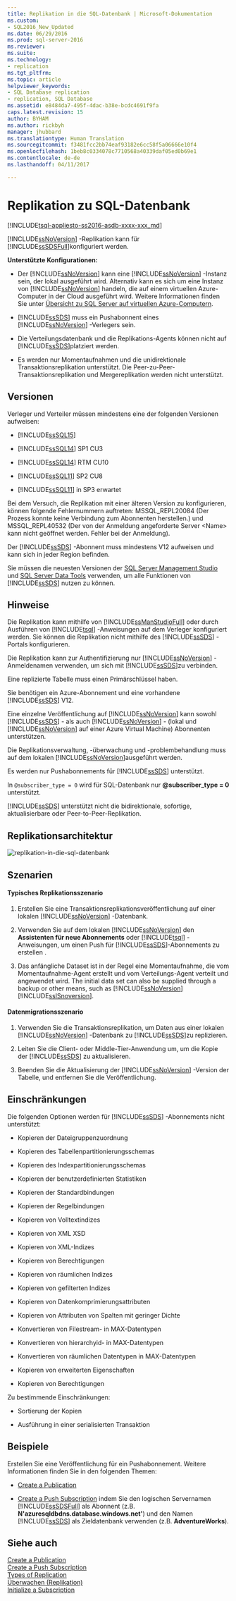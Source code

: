 ```yaml
---
title: Replikation in die SQL-Datenbank | Microsoft-Dokumentation
ms.custom:
- SQL2016_New_Updated
ms.date: 06/29/2016
ms.prod: sql-server-2016
ms.reviewer: 
ms.suite: 
ms.technology:
- replication
ms.tgt_pltfrm: 
ms.topic: article
helpviewer_keywords:
- SQL Database replication
- replication, SQL Database
ms.assetid: e8484da7-495f-4dac-b38e-bcdc4691f9fa
caps.latest.revision: 15
author: BYHAM
ms.author: rickbyh
manager: jhubbard
ms.translationtype: Human Translation
ms.sourcegitcommit: f3481fcc2bb74eaf93182e6cc58f5a06666e10f4
ms.openlocfilehash: 1beb8c0334078c7710568a40339daf05ed0b69e1
ms.contentlocale: de-de
ms.lasthandoff: 04/11/2017

---
```

# <a name="replication-to-sql-database"></a>Replikation zu SQL-Datenbank
[!INCLUDE[tsql-appliesto-ss2016-asdb-xxxx-xxx_md](../../includes/tsql-appliesto-ss2016-asdb-xxxx-xxx-md.md)]

  [!INCLUDE[ssNoVersion](../../includes/ssnoversion-md.md)] -Replikation kann für [!INCLUDE[ssSDSFull](../../includes/sssdsfull-md.md)]konfiguriert werden.  
  
 **Unterstützte Konfigurationen:**  
  
-   Der [!INCLUDE[ssNoVersion](../../includes/ssnoversion-md.md)] kann eine [!INCLUDE[ssNoVersion](../../includes/ssnoversion-md.md)] -Instanz sein, der lokal ausgeführt wird. Alternativ kann es sich um eine Instanz von [!INCLUDE[ssNoVersion](../../includes/ssnoversion-md.md)] handeln, die auf einem virtuellen Azure-Computer in der Cloud ausgeführt wird. Weitere Informationen finden Sie unter [Übersicht zu SQL Server auf virtuellen Azure-Computern](https://azure.microsoft.com/documentation/articles/virtual-machines-sql-server-infrastructure-services/).  
  
-   [!INCLUDE[ssSDS](../../includes/sssds-md.md)] muss ein Pushabonnent eines [!INCLUDE[ssNoVersion](../../includes/ssnoversion-md.md)] -Verlegers sein.  
  
-   Die Verteilungsdatenbank und die Replikations-Agents können nicht auf [!INCLUDE[ssSDS](../../includes/sssds-md.md)]platziert werden.  
  
-   Es werden nur Momentaufnahmen und die unidirektionale Transaktionsreplikation unterstützt. Die Peer-zu-Peer-Transaktionsreplikation und Mergereplikation werden nicht unterstützt.  
  
## <a name="versions"></a>Versionen  
 Verleger und Verteiler müssen mindestens eine der folgenden Versionen aufweisen:  
  
-   [!INCLUDE[ssSQL15](../../includes/sssql15-md.md)]  
  
-   [!INCLUDE[ssSQL14](../../includes/sssql14-md.md)] SP1 CU3  
  
-   [!INCLUDE[ssSQL14](../../includes/sssql14-md.md)] RTM CU10  
  
-   [!INCLUDE[ssSQL11](../../includes/sssql11-md.md)] SP2 CU8  
  
-   [!INCLUDE[ssSQL11](../../includes/sssql11-md.md)] in SP3 erwartet  
  
 Bei dem Versuch, die Replikation mit einer älteren Version zu konfigurieren, können folgende Fehlernummern auftreten: MSSQL_REPL20084 (Der Prozess konnte keine Verbindung zum Abonnenten herstellen.) und MSSQL_REPL40532 (Der von der Anmeldung angeforderte Server \<Name> kann nicht geöffnet werden. Fehler bei der Anmeldung).  
  
 Der [!INCLUDE[ssSDS](../../includes/sssds-md.md)] -Abonnent muss mindestens V12 aufweisen und kann sich in jeder Region befinden.  
  
 Sie müssen die neuesten Versionen der [SQL Server Management Studio](https://msdn.microsoft.com/library/mt238290.aspx) und [SQL Server Data Tools](https://msdn.microsoft.com/library/mt204009.aspx) verwenden, um alle Funktionen von [!INCLUDE[ssSDS](../../includes/sssds-md.md)] nutzen zu können.  
  
## <a name="remarks"></a>Hinweise  
 Die Replikation kann mithilfe von [!INCLUDE[ssManStudioFull](../../includes/ssmanstudiofull-md.md)] oder durch Ausführen von [!INCLUDE[tsql](../../includes/tsql-md.md)] -Anweisungen auf dem Verleger konfiguriert werden. Sie können die Replikation nicht mithilfe des [!INCLUDE[ssSDS](../../includes/sssds-md.md)] -Portals konfigurieren.  
  
 Die Replikation kann zur Authentifizierung nur [!INCLUDE[ssNoVersion](../../includes/ssnoversion-md.md)] -Anmeldenamen verwenden, um sich mit [!INCLUDE[ssSDS](../../includes/sssds-md.md)]zu verbinden.  
  
 Eine replizierte Tabelle muss einen Primärschlüssel haben.  
  
 Sie benötigen ein Azure-Abonnement und eine vorhandene [!INCLUDE[ssSDS](../../includes/sssds-md.md)] V12.  
  
 Eine einzelne Veröffentlichung auf [!INCLUDE[ssNoVersion](../../includes/ssnoversion-md.md)] kann sowohl [!INCLUDE[ssSDS](../../includes/sssds-md.md)] - als auch [!INCLUDE[ssNoVersion](../../includes/ssnoversion-md.md)] - (lokal und [!INCLUDE[ssNoVersion](../../includes/ssnoversion-md.md)] auf einer Azure Virtual Machine) Abonnenten unterstützen.  
  
 Die Replikationsverwaltung, -überwachung und -problembehandlung muss auf dem lokalen [!INCLUDE[ssNoVersion](../../includes/ssnoversion-md.md)]ausgeführt werden.  
  
 Es werden nur Pushabonnements für [!INCLUDE[ssSDS](../../includes/sssds-md.md)] unterstützt.  
  
 In `@subscriber_type = 0` wird für SQL-Datenbank nur **@subscriber_type = 0** unterstützt.  
  
 [!INCLUDE[ssSDS](../../includes/sssds-md.md)] unterstützt nicht die bidirektionale, sofortige, aktualisierbare oder Peer-to-Peer-Replikation.  
  
## <a name="replication-architecture"></a>Replikationsarchitektur  
 ![replikation-in-die-sql-datenbank](../../relational-databases/replication/media/replication-to-sql-database.png "replication-to-sql-database")  
  
## <a name="scenarios"></a>Szenarien  
  
#### <a name="typical-replication-scenario"></a>Typisches Replikationsszenario  
  
1.  Erstellen Sie eine Transaktionsreplikationsveröffentlichung auf einer lokalen [!INCLUDE[ssNoVersion](../../includes/ssnoversion-md.md)] -Datenbank.  
  
2.  Verwenden Sie auf dem lokalen [!INCLUDE[ssNoVersion](../../includes/ssnoversion-md.md)] den **Assistenten für neue Abonnements** oder [!INCLUDE[tsql](../../includes/tsql-md.md)] -Anweisungen, um einen Push für [!INCLUDE[ssSDS](../../includes/sssds-md.md)]-Abonnements zu erstellen .  
  
3.  Das anfängliche Dataset ist in der Regel eine Momentaufnahme, die vom Momentaufnahme-Agent erstellt und vom Verteilungs-Agent verteilt und angewendet wird. The initial data set can also be supplied through a backup or other means, such as [!INCLUDE[ssNoVersion](../../includes/ssnoversion-md.md)][!INCLUDE[ssISnoversion](../../includes/ssisnoversion-md.md)].  
  
#### <a name="data-migration-scenario"></a>Datenmigrationsszenario  
  
1.  Verwenden Sie die Transaktionsreplikation, um Daten aus einer lokalen [!INCLUDE[ssNoVersion](../../includes/ssnoversion-md.md)] -Datenbank zu [!INCLUDE[ssSDS](../../includes/sssds-md.md)]zu replizieren.  
  
2.  Leiten Sie die Client- oder Middle-Tier-Anwendung um, um die Kopie der [!INCLUDE[ssSDS](../../includes/sssds-md.md)] zu aktualisieren.  
  
3.  Beenden Sie die Aktualisierung der [!INCLUDE[ssNoVersion](../../includes/ssnoversion-md.md)] -Version der Tabelle, und entfernen Sie die Veröffentlichung.  
  
## <a name="limitations"></a>Einschränkungen  
 Die folgenden Optionen werden für [!INCLUDE[ssSDS](../../includes/sssds-md.md)] -Abonnements nicht unterstützt:  
  
-   Kopieren der Dateigruppenzuordnung  
  
-   Kopieren des Tabellenpartitionierungsschemas  
  
-   Kopieren des Indexpartitionierungsschemas  
  
-   Kopieren der benutzerdefinierten Statistiken  
  
-   Kopieren der Standardbindungen  
  
-   Kopieren der Regelbindungen  
  
-   Kopieren von Volltextindizes  
  
-   Kopieren von XML XSD  
  
-   Kopieren von XML-Indizes  
  
-   Kopieren von Berechtigungen  
  
-   Kopieren von räumlichen Indizes  
  
-   Kopieren von gefilterten Indizes  
  
-   Kopieren von Datenkomprimierungsattributen  
  
-   Kopieren von Attributen von Spalten mit geringer Dichte  
  
-   Konvertieren von Filestream- in MAX-Datentypen  
  
-   Konvertieren von hierarchyid- in MAX-Datentypen  
  
-   Konvertieren von räumlichen Datentypen in MAX-Datentypen  
  
-   Kopieren von erweiterten Eigenschaften  
  
-   Kopieren von Berechtigungen  
  
 Zu bestimmende Einschränkungen:  
  
-   Sortierung der Kopien  
  
-   Ausführung in einer serialisierten Transaktion  
  
## <a name="examples"></a>Beispiele  
 Erstellen Sie eine Veröffentlichung für ein Pushabonnement. Weitere Informationen finden Sie in den folgenden Themen:  
  
-   [Create a Publication](../../relational-databases/replication/publish/create-a-publication.md)  
  
-   [Create a Push Subscription](../../relational-databases/replication/create-a-push-subscription.md) indem Sie den logischen Servernamen [!INCLUDE[ssSDSFull](../../includes/sssdsfull-md.md)] als Abonnent (z.B. **N'azuresqldbdns.database.windows.net'**) und den Namen [!INCLUDE[ssSDS](../../includes/sssds-md.md)] als Zieldatenbank verwenden (z.B. **AdventureWorks**).  
  
## <a name="see-also"></a>Siehe auch  
 [Create a Publication](../../relational-databases/replication/publish/create-a-publication.md)   
 [Create a Push Subscription](../../relational-databases/replication/create-a-push-subscription.md)   
 [Types of Replication](../../relational-databases/replication/types-of-replication.md)   
 [Überwachen &#40;Replikation&#41;](../../relational-databases/replication/monitor/monitoring-replication.md)   
 [Initialize a Subscription](../../relational-databases/replication/initialize-a-subscription.md)  
  
  

